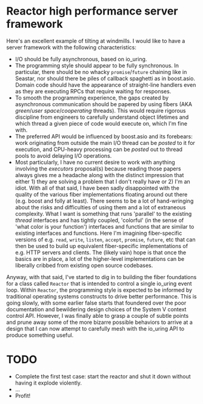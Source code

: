 
# Reactor high performance server framework

Here's an excellent example of tilting at windmills. I would like to
have a server framework with the following characteristics:
* I/O should be fully asynchronous, based on io_uring.
* The programming style should appear to be fully synchronous. In
  particular, there should be no whacky `promise`/`future` chaining
  like in Seastar, nor should there be piles of callback spaghetti as
  in boost.asio. Domain code should have the appearance of
  straight-line handlers even as they are executing RPCs that require
  waiting for responses.
* To smooth the programming experience, the gaps created by
  asynchronous communication should be papered by using fibers (AKA
  _green_/_user space_/_cooperating_ threads). This would require
  rigorous discipline from engineers to carefully understand object
  lifetimes and which thread a given piece of code would execute on,
  which I'm fine with.
* The preferred API would be influenced by boost.asio and its
  forebears: work originating from outside the main I/O thread can be
  _posted_ to it for execution, and CPU-heavy processing can be
  _posted_ out to thread pools to avoid delaying I/O operations.
* Most particularly, I have no current desire to work with anything
  involving the _executors_ proposal(s) because reading those papers
  always gives me a headache along with the distinct impression that
  either 1) they are solving a problem that I don't really have or 2)
  I'm an idiot.
With all of that said, I have been sadly disappointed with the quality
of the various fiber implementations floating around out there
(e.g. boost and folly at least). There seems to be a lot of
hand-wringing about the risks and difficulties of using them and a lot
of extraneous complexity. What I want is something that runs
'parallel' to the existing _thread_ interfaces and has tightly
coupled, 'colorful' (in the sense of 'what color is your function')
interfaces and functions that are similar to existing interfaces and
functions. Here I'm imagining fiber-specific versions of e.g. `read`,
`write`, `listen`, `accept`, `promise`, `future`, etc that can then be
used to build up equivalent fiber-specific implementations of
e.g. HTTP servers and clients. The (likely vain) hope is that once the
basics are in place, a lot of the higher-level implementations can be
liberally cribbed from existing open source codebases.

Anyway, with that said, I've started to dig in to building the fiber
foundations for a class called `Reactor` that is intended to control a
single io_uring event loop. Within `Reactor`, the programming style is
expected to be informed by traditional operating systems constructs to
drive better performance. This is going slowly, with some earlier
false starts that foundered over the poor documentation and
bewildering design choices of the System V context control
API. However, I was finally able to grasp a couple of subtle points
and prune away some of the more bizarre possible behaviors to arrive
at a design that I can now attempt to carefully mesh with the io_uring
API to produce something useful.

# TODO

* Complete the first test case: start the reactor and shut it down
  without having it explode violently.
* ...
* Profit!
